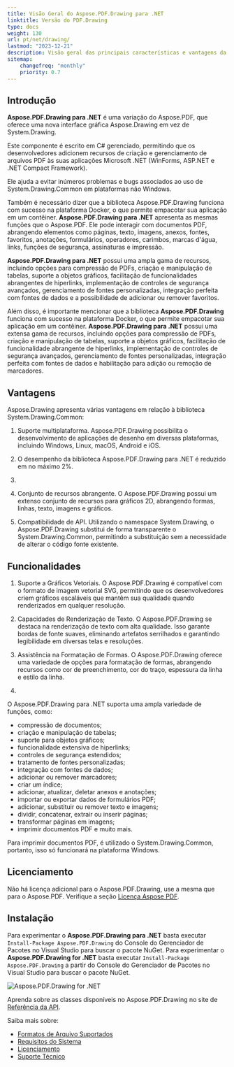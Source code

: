 ```yaml
---
title: Visão Geral do Aspose.PDF.Drawing para .NET
linktitle: Versão do PDF.Drawing
type: docs
weight: 130
url: pt/net/drawing/
lastmod: "2023-12-21"
description: Visão geral das principais características e vantagens da biblioteca Aspose.PDF.Drawing para .NET.
sitemap:
    changefreq: "monthly"
    priority: 0.7
---
```


## Introdução

**Aspose.PDF.Drawing para .NET** é uma variação do Aspose.PDF, que oferece uma nova interface gráfica Aspose.Drawing em vez de System.Drawing.

Este componente é escrito em C# gerenciado, permitindo que os desenvolvedores adicionem recursos de criação e gerenciamento de arquivos PDF às suas aplicações Microsoft .NET (WinForms, ASP.NET e .NET Compact Framework).

Ele ajuda a evitar inúmeros problemas e bugs associados ao uso de System.Drawing.Common em plataformas não Windows.

Também é necessário dizer que a biblioteca Aspose.PDF.Drawing funciona com sucesso na plataforma Docker, o que permite empacotar sua aplicação em um contêiner.
**Aspose.PDF.Drawing para .NET** apresenta as mesmas funções que o Aspose.PDF. Ele pode interagir com documentos PDF, abrangendo elementos como páginas, texto, imagens, anexos, fontes, favoritos, anotações, formulários, operadores, carimbos, marcas d'água, links, funções de segurança, assinaturas e impressão.

**Aspose.PDF.Drawing para .NET** possui uma ampla gama de recursos, incluindo opções para compressão de PDFs, criação e manipulação de tabelas, suporte a objetos gráficos, facilitação de funcionalidades abrangentes de hiperlinks, implementação de controles de segurança avançados, gerenciamento de fontes personalizadas, integração perfeita com fontes de dados e a possibilidade de adicionar ou remover favoritos.

Além disso, é importante mencionar que a biblioteca **Aspose.PDF.Drawing** funciona com sucesso na plataforma Docker, o que permite empacotar sua aplicação em um contêiner.
**Aspose.PDF.Drawing para .NET** possui uma extensa gama de recursos, incluindo opções para compressão de PDFs, criação e manipulação de tabelas, suporte a objetos gráficos, facilitação de funcionalidade abrangente de hiperlinks, implementação de controles de segurança avançados, gerenciamento de fontes personalizadas, integração perfeita com fontes de dados e habilitação para adição ou remoção de marcadores.

## Vantagens

Aspose.Drawing apresenta várias vantagens em relação à biblioteca System.Drawing.Common:

1. Suporte multiplataforma. Aspose.PDF.Drawing possibilita o desenvolvimento de aplicações de desenho em diversas plataformas, incluindo Windows, Linux, macOS, Android e iOS.

1. O desempenho da biblioteca Aspose.PDF.Drawing para .NET é reduzido em no máximo 2%. 

1.
1. Conjunto de recursos abrangente. O Aspose.PDF.Drawing possui um extenso conjunto de recursos para gráficos 2D, abrangendo formas, linhas, texto, imagens e gráficos.

1. Compatibilidade de API. Utilizando o namespace System.Drawing, o Aspose.PDF.Drawing substitui de forma transparente o System.Drawing.Common, permitindo a substituição sem a necessidade de alterar o código fonte existente.

## Funcionalidades

1. Suporte a Gráficos Vetoriais. O Aspose.PDF.Drawing é compatível com o formato de imagem vetorial SVG, permitindo que os desenvolvedores criem gráficos escaláveis que mantêm sua qualidade quando renderizados em qualquer resolução.

1. Capacidades de Renderização de Texto. O Aspose.PDF.Drawing se destaca na renderização de texto com alta qualidade. Isso garante bordas de fonte suaves, eliminando artefatos serrilhados e garantindo legibilidade em diversas telas e resoluções.

1. Assistência na Formatação de Formas. O Aspose.PDF.Drawing oferece uma variedade de opções para formatação de formas, abrangendo recursos como cor de preenchimento, cor do traço, espessura da linha e estilo da linha.
1.

O Aspose.PDF.Drawing para .NET suporta uma ampla variedade de funções, como:

- compressão de documentos;
- criação e manipulação de tabelas;
- suporte para objetos gráficos;
- funcionalidade extensiva de hiperlinks;
- controles de segurança estendidos;
- tratamento de fontes personalizadas;
- integração com fontes de dados;
- adicionar ou remover marcadores;
- criar um índice;
- adicionar, atualizar, deletar anexos e anotações;
- importar ou exportar dados de formulários PDF;
- adicionar, substituir ou remover texto e imagens;
- dividir, concatenar, extrair ou inserir páginas;
- transformar páginas em imagens;
- imprimir documentos PDF e muito mais.

Para imprimir documentos PDF, é utilizado o System.Drawing.Common, portanto, isso só funcionará na plataforma Windows.

## Licenciamento

Não há licença adicional para o Aspose.PDF.Drawing, use a mesma que para o Aspose.PDF. Verifique a seção [Licença Aspose PDF](/pdf/net/licensing/).

## Instalação

Para experimentar o **Aspose.PDF.Drawing para .NET** basta executar `Install-Package Aspose.PDF.Drawing` do Console do Gerenciador de Pacotes no Visual Studio para buscar o pacote NuGet.
Para experimentar o **Aspose.PDF.Drawing for .NET** basta executar `Install-Package Aspose.PDF.Drawing` a partir do Console do Gerenciador de Pacotes no Visual Studio para buscar o pacote NuGet.

![Aspose.PDF.Drawing for .NET](nuget.png)

Aprenda sobre as classes disponíveis no Aspose.PDF.Drawing no site de [Referência da API](https://reference.aspose.com/pdf/net/aspose.pdf.drawing/).

Saiba mais sobre:

- [Formatos de Arquivo Suportados](/pdf/net/supported-file-formats/)
- [Requisitos do Sistema](/pdf/net/system-requirements/)
- [Licenciamento](/pdf/net/licensing/)
- [Suporte Técnico](/pdf/net/technical-support/)
